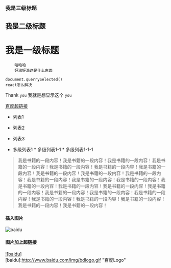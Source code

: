 ### 我是三级标题
## 我是二级标题
# 我是一级标题

        哈哈哈
        好滴好滴这是什么东西

```
document.querrySelected()
react怎么解决
```

Thank `you` 我就是想显示这个 `you`


[百度超链接](https://www.baidu.com "鼠标悬停效果")


* 列表1
* 列表2
* 列表3


* 多级列表1
        * 多级列表1-1
                * 多级列表1-1-1
> 我是书籍的一段内容！我是书籍的一段内容！我是书籍的一段内容！我是书籍的一段内容！我是书籍的一段内容！我是书籍的一段内容！我是书籍的一段内容！我是书籍的一段内容！我是书籍的一段内容！我是书籍的一段内容！我是书籍的一段内容！我是书籍的一段内容！我是书籍的一段内容！我是书籍的一段内容！我是书籍的一段内容！我是书籍的一段内容！我是书籍的一段内容！我是书籍的一段内容！我是书籍的一段内容！我是书籍的一段内容！我是书籍的一段内容！我是书籍的一段内容！我是书籍的一段内容！我是书籍的一段内容！我是书籍的一段内容！

#### 插入图片
![baidu](http://www.baidu.com/img/bdlogo.gif "百度logo")

#### 图片加上超链接
[![baidu]](http://baidu.com)  
[baidu]:http://www.baidu.com/img/bdlogo.gif "百度Logo"  

